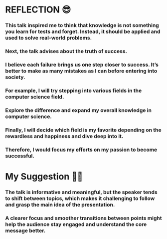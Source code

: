 # REFLECTION 😎
### This talk inspired me to think that knowledge is not something you learn for tests and forget. Instead, it should be applied and used to solve real-world problems.
### Next, the talk advises about the truth of success.
### I believe each failure brings us one step closer to success. It’s better to make as many mistakes as I can before entering into society. 
### For example, I will try stepping into various fields in the computer science field.  
### Explore the difference and expand my overall knowledge in computer science. 
### Finally, I will decide which field is my favorite depending on the rewardless and happiness and dive deep into it. 
### Therefore, I would focus my efforts on my passion to become successful.

# My Suggestion 🧑‍🏫
### The talk is informative and meaningful, but the speaker tends to shift between topics, which makes it challenging to follow and grasp the main idea of the presentation.
### A clearer focus and smoother transitions between points might help the audience stay engaged and understand the core message better.

